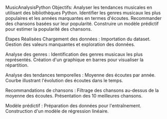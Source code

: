 MusicAnalysisPython
Objectifs:
Analyser les tendances musicales en utilisant des bibliothèques Python.
Identifier les genres musicaux les plus populaires et les années marquantes en termes d'écoutes.
Recommander des chansons basées sur leur popularité.
Construire un modèle prédictif pour estimer la popularité des chansons.


Étapes Réalisées
Chargement des données :
Importation du dataset.
Gestion des valeurs manquantes et exploration des données.

Analyse des genres :
Identification des genres musicaux les plus représentés.
Création d'un graphique en barres pour visualiser la répartition.

Analyse des tendances temporelles :
Moyenne des écoutes par année.
Courbe illustrant l'évolution des écoutes dans le temps.

Recommandations de chansons :
Filtrage des chansons au-dessus de la moyenne des écoutes.
Présentation des 10 meilleures chansons.

Modèle prédictif :
Préparation des données pour l'entraînement.
Construction d'un modèle de régression linéaire.
